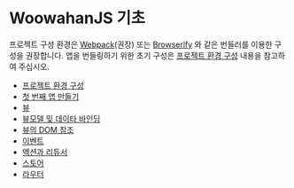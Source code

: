 # WoowahanJS 기초

프로젝트 구성 환경은 [Webpack](https://webpack.github.io)(권장) 또는 [Browserify](http://browserify.org) 와 같은 번들러를 이용한 구성을 권장합니다.
앱을 번들링하기 위한 초기 구성은 [프로젝트 환경 구성](./project-setup.md) 내용을 참고하여 주십시오.

* [프로젝트 환경 구성](./project-setup.md)
* [첫 번째 앱 만들기](./first-app.md)
* [뷰](./view.md)
* [뷰모델 및 데이타 바인딩](./view-model.md)
* [뷰의 DOM 참조](./dom-refs.md)
* [이벤트](./event.md)
* [액션과 리듀서](./action-reducer.md)
* [스토어](./store.md)
* [라우터](./route.md)